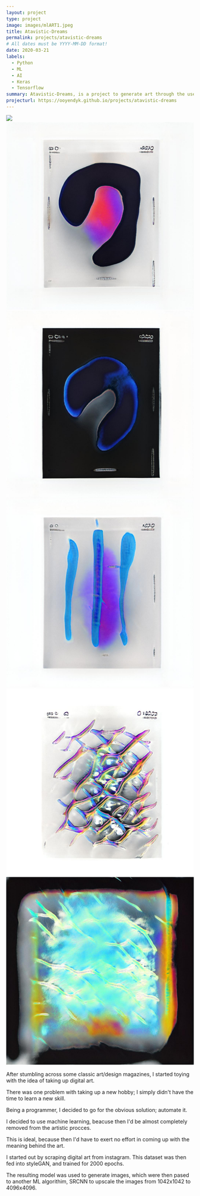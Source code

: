 ```yaml
---
layout: project
type: project
image: images/mlART1.jpeg
title: Atavistic-Dreams
permalink: projects/atavistic-dreams
# All dates must be YYYY-MM-DD format!
date: 2020-03-21
labels:
  - Python
  - ML
  - AI
  - Keras
  - Tensorflow
summary: Atavistic-Dreams, is a project to generate art through the use of machine learning.
projecturl: https://ooyendyk.github.io/projects/atavistic-dreams
---
```



<img class="ui medium left floated rounded image" src="../images/mlART0.mp4">
<img class="ui medium center floated rounded image" src="../images/mlART1.jpeg">
<img class="ui medium right floated rounded image" src="../images/mlART2.jpeg">
<img class="ui medium left floated rounded image" src="../images/mlART3.jpeg">
<img class="ui medium center floated rounded image" src="../images/mlART4.jpeg">
<img class="ui medium right floated rounded image" src="../images/mlART5.jpeg">
<p></p>

After stumbling across some classic art/design magazines, I started toying with the idea of taking up digital art.

There was one problem with taking up a new hobby; I simply didn't have the time to learn a new skill.

Being a programmer, I decided to go for the obvious solution; automate it.

I decided to use machine learning, beacuse then I'd be almost completely removed from the artistic procces.

This is ideal, because then I'd have to exert no effort in coming up with the meaning behind the art.

I started out by scraping digital art from instagram. This dataset was then fed into styleGAN, and trained for 2000 epochs.

The resulting model was used to generate images, which were then pased to another ML algorithim,
SRCNN to upscale the images from 1042x1042 to 4096x4096.

